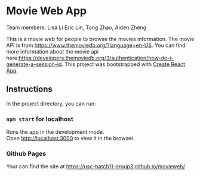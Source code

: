 # Movie Web App

Team members:
Lisa Li
Eric Lin,
Tong Zhao,
Aiden Zheng

This is a movie web for people to browse the movies information. The movie API is from https://www.themoviedb.org/?language=en-US. 
You can find more information about the movie api here:https://developers.themoviedb.org/3/authentication/how-do-i-generate-a-session-id.
This project was bootstrapped with [Create React App](https://github.com/facebook/create-react-app).

## Instructions

In the project directory, you can run:

### `npm start` for localhost

Runs the app in the development mode.\
Open [http://localhost:3000](http://localhost:3000) to view it in the browser.


### Github Pages

Your can find the site at https://usc-batch11-group3.github.io/movieweb/
